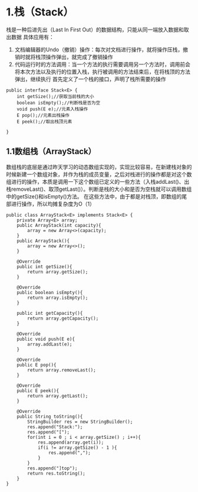 
# 1.栈（Stack）
栈是一种后进先出（Last In First Out）的数据结构，只能从同一端放入数据和取出数据
具体应用有：
 1. 文档编辑器的Undo（撤销）操作：每次对文档进行操作，就将操作压栈，撤销时就将栈顶操作弹出，就完成了撤销操作
2. 代码运行时的方法调用：当一个方法的执行需要调用另一个方法时，调用前会将本次方法以及执行的位置入栈，执行被调用的方法结束后，在将栈顶的方法弹出，继续执行
首先定义了一个栈的接口，声明了栈所需要的操作

```
public interface Stack<E> {
    int getSize();//获取当前栈的大小
    boolean isEmpty();//判断栈是否为空
    void push(E e);//元素入栈操作
    E pop();//元素出栈操作
    E peek();//取出栈顶元素

}

```


## 1.1数组栈（ArrayStack）
数组栈的底层是通过昨天学习的动态数组实现的，实现比较容易，在新建栈对象的时候新建一个数组对象，并作为栈的成员变量，之后对栈进行的操作都是对这个数组进行的操作，本质是调用一下这个数组已定义的一些方法（入栈addLast()、出栈removeLast()、取顶getLast()）。判断是栈的大小和是否为空栈就可以调用数组中的getSize()和isEmpty()方法。
在这些方法中，由于都是对栈顶，即数组的尾部进行操作，所以均摊复杂度为O（1）

```
public class ArrayStack<E> implements Stack<E> {
    private Array<E> array;
    public ArrayStack(int capacity){
        array = new Array<>(capacity);
    }
    public ArrayStack(){
        array = new Array<>();
    }

    @Override
    public int getSize(){
        return array.getSize();
    }

    @Override
    public boolean isEmpty(){
        return array.isEmpty();
    }

    public int getCapacity(){
        return array.getCapacity();
    }

    @Override
    public void push(E e){
        array.addLast(e);
    }

    @Override
    public E pop(){
        return array.removeLast();
    }

    @Override
    public E peek(){
        return array.getLast();
    }

    @Override
    public String toString(){
        StringBuilder res = new StringBuilder();
        res.append("Stack:");
        res.append("[");
        for(int i = 0 ; i < array.getSize() ; i++){
            res.append(array.get(i));
            if(i != array.getSize() - 1 ){
                res.append(",");
            }
        }
        res.append("]top");
        return res.toString();
    }
}

```
